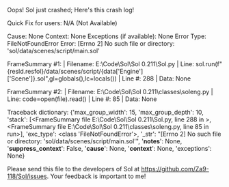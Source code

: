 Oops! Sol just crashed;
Here's this crash log!

Quick Fix for users: N/A (Not Available)

Cause: None
Context: None
Exceptions (if available): None
Error Type: FileNotFoundError
Error: [Errno 2] No such file or directory: 'sol/data/scenes/script/main.sol'

FrameSummary #1:
  | Filename: E:\Code\Sol\Sol 0.211\Sol.py
  | Line: sol.run(f"{resld.resfol}/data/scenes/script/{data['Engine']['Scene']}.sol",gl=globals(),lc=locals())
  | Line #: 288
  | Data: None

FrameSummary #2:
  | Filename: E:\Code\Sol\Sol 0.211\classes\soleng.py
  | Line: code=open(file).read()
  | Line #: 85
  | Data: None

Traceback dictionary: {'max_group_width': 15, 'max_group_depth': 10, 'stack': [<FrameSummary file E:\Code\Sol\Sol 0.211\Sol.py, line 288 in <module>>, <FrameSummary file E:\Code\Sol\Sol 0.211\classes\soleng.py, line 85 in run>], 'exc_type': <class 'FileNotFoundError'>, '_str': "[Errno 2] No such file or directory: 'sol/data/scenes/script/main.sol'", '__notes__': None, '__suppress_context__': False, '__cause__': None, '__context__': None, 'exceptions': None}


Please send this file to the developers of Sol at https://github.com/Za9-118/Sol/issues.
Your feedback is important to me!